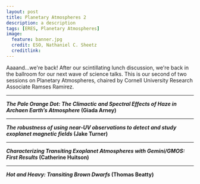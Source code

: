 ```yaml
---
layout: post
title: Planetary Atmospheres 2
description: a description 
tags: [ERES, Planetary Atmospheres]
image:
  feature: banner.jpg
  credit: ESO, Nathaniel C. Sheetz
  creditlink: 
---
```

Aaaand...we're back! After our scintillating lunch discussion, we're back in the ballroom for our next wave of science talks. This is our second of two sessions on Planetary Atmospheres, chaired by Cornell University Research Associate Ramses Ramirez.



---
***The Pale Orange Dot: The Climactic and Spectral Effects of Haze in Archaen Earth’s Atmosphere* (Giada Arney)**

---
***The robustness of using near-UV observations to detect and study exoplanet magnetic fields* (Jake Turner)**

---
***Characterizing Transiting Exoplanet Atmospheres with Gemini/GMOS: First Results* (Catherine Huitson)**

---
***Hot and Heavy: Transiting Brown Dwarfs* (Thomas Beatty)**
